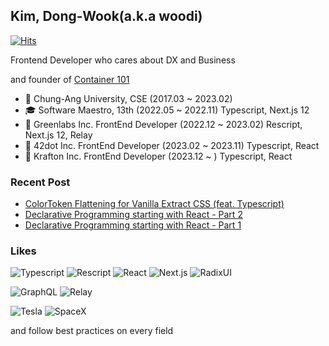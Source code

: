 ## Kim, Dong-Wook(a.k.a woodi)

[![Hits](https://hits.seeyoufarm.com/api/count/incr/badge.svg?url=https%3A%2F%2Fgithub.com%2Fwoodi97%2Fhit-counter&count_bg=%23181717&title_bg=%23555555&icon_color=%23E7E7E7&title=visited&edge_flat=true)](https://hits.seeyoufarm.com)

Frontend Developer who cares about DX and Business

and founder of [Container 101](https://github.com/container-101)

- 🏫 Chung-Ang University, CSE (2017.03 ~ 2023.02)
- 🎓 Software Maestro, 13th (2022.05 ~ 2022.11) Typescript, Next.js 12
- 🏢 Greenlabs Inc. FrontEnd Developer (2022.12 ~ 2023.02) Rescript, Next.js 12, Relay
- 🏢 42dot Inc. FrontEnd Developer (2023.02 ~ 2023.11) Typescript, React
- 🏢 Krafton Inc. FrontEnd Developer (2023.12 ~ ) Typescript, React

### Recent Post

- [ColorToken Flattening for Vanilla Extract CSS (feat. Typescript)](https://woodi97.github.io/blog/javascript/flat-color-token-object-for-vanilla-extract)
- [Declarative Programming starting with React - Part 2](https://woodi97.github.io/blog/reactjs/declarative-programming-part2)
- [Declarative Programming starting with React - Part 1](https://woodi97.github.io/blog/reactjs/declarative-programming-part1)

### Likes

![Typescript](https://img.shields.io/badge/-Typescript-3178c6?logo=typescript&logoColor=white&style=for-the-badge)
![Rescript](https://img.shields.io/badge/-Rescript-e6484f?logo=rescript&logoColor=white&style=for-the-badge)
![React](https://img.shields.io/badge/-React-61DAFB?logo=react&logoColor=white&style=for-the-badge)
![Next.js](https://img.shields.io/badge/-Next.js-000000?logo=nextdotjs&logoColor=white&style=for-the-badge)
![RadixUI](https://img.shields.io/badge/-Radix_UI-161618?logo=radixui&logoColor=white&style=for-the-badge)

![GraphQL](https://img.shields.io/badge/-GraphQL-e10098?logo=graphql&logoColor=white&style=for-the-badge)
![Relay](https://img.shields.io/badge/-Relay-f26b00?logo=relay&logoColor=white&style=for-the-badge)

![Tesla](https://img.shields.io/badge/-Tesla-CC0000?logo=tesla&logoColor=white&style=for-the-badge)
![SpaceX](https://img.shields.io/badge/-SpaceX-000000?logo=spacex&logoColor=white&style=for-the-badge)

<p>
and follow best practices on every field
</p>
